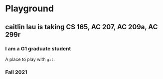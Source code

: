 # Playground

## caitlin lau is taking CS 165, AC 207, AC 209a, AC 299r 

### I am a G1 graduate student

A place to play with `git`.

### Fall 2021
